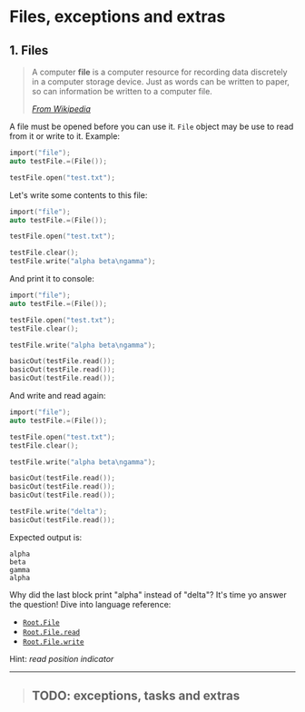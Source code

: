 # Files, exceptions and extras

## 1. Files

> A computer **file** is a computer resource for recording data discretely in a computer storage device. Just as words can be written to paper, so can information be written to a computer file.
> 
> [_From Wikipedia_](https://en.wikipedia.org/wiki/Computer_file)

A file must be opened before you can use it. `File` object may be use to read from it or write to it. Example:

```c
import("file");
auto testFile.=(File());

testFile.open("test.txt");
```

Let's write some contents to this file:

```c
import("file");
auto testFile.=(File());

testFile.open("test.txt");

testFile.clear();
testFile.write("alpha beta\ngamma");
```

And print it to console:

```c
import("file");
auto testFile.=(File());

testFile.open("test.txt");
testFile.clear();

testFile.write("alpha beta\ngamma");

basicOut(testFile.read());
basicOut(testFile.read());
basicOut(testFile.read());
```

And write and read again:

```c
import("file");
auto testFile.=(File());

testFile.open("test.txt");
testFile.clear();

testFile.write("alpha beta\ngamma");

basicOut(testFile.read());
basicOut(testFile.read());
basicOut(testFile.read());

testFile.write("delta");
basicOut(testFile.read());
```

Expected output is:

```
alpha
beta
gamma
alpha
```

Why did the last block print "alpha" instead of "delta"? It's time yo answer the question! Dive into language reference:

- [`Root.File`](docs..Root.File.md)
- [`Root.File.read`](docs..Root.File.read.md)
- [`Root.File.write`](docs..Root.File.write.md)

Hint: _read position indicator_


---

>## TODO: exceptions, tasks and extras